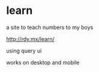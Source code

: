 learn
=====

a site to teach numbers to  my boys 

http://rdy.mx/learn/

using query ui

works on desktop and mobile
